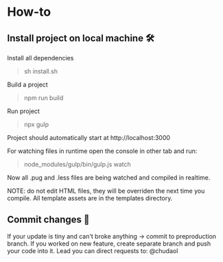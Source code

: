 # How-to

## Install project on local machine 🛠

Install all dependencies
 > sh install.sh

Build a project
 > npm run build

Run project
 > npx gulp

Project should automatically start at http://localhost:3000

<!-- это еще под большим вопросом -->
For watching files in runtime open the console in other tab and run:
  > node_modules/gulp/bin/gulp.js watch

<!-- тут тоже непонятно: актуально или нет -->
Now all .pug and .less files are being watched and compiled in realtime.

NOTE: do not edit HTML files, they will be overriden the next time you compile. All template assets are in the templates directory.

## Commit changes 🔨

If your update is tiny and can't broke anything → commit to preproduction branch.
If you worked on new feature, create separate branch and push your code into it.
Lead you can direct requests to: @chudaol

